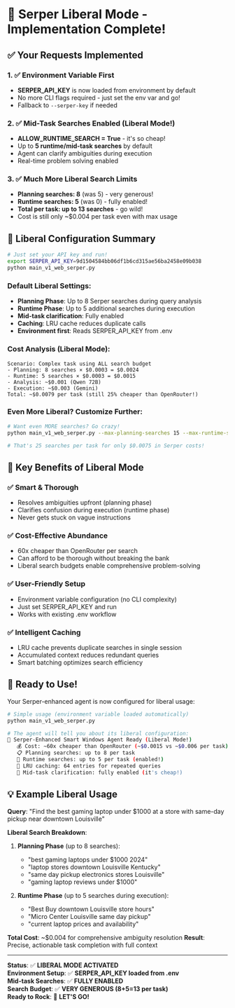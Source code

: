 # 🚀 Serper Liberal Mode - Implementation Complete! 

## ✅ Your Requests Implemented

### 1. ✅ Environment Variable First
- **SERPER_API_KEY** is now loaded from environment by default
- No more CLI flags required - just set the env var and go!
- Fallback to `--serper-key` if needed

### 2. ✅ Mid-Task Searches Enabled (Liberal Mode!)
- **ALLOW_RUNTIME_SEARCH = True** - it's so cheap!
- Up to **5 runtime/mid-task searches** by default
- Agent can clarify ambiguities during execution
- Real-time problem solving enabled

### 3. ✅ Much More Liberal Search Limits
- **Planning searches: 8** (was 5) - very generous!
- **Runtime searches: 5** (was 0) - fully enabled!
- **Total per task: up to 13 searches** - go wild!
- Cost is still only ~$0.004 per task even with max usage

## 🎯 Liberal Configuration Summary

```bash
# Just set your API key and run!
export SERPER_API_KEY=9d1504584bb06df1b6cd315ae56ba2458e09b038
python main_v1_web_serper.py
```

### Default Liberal Settings:
- **Planning Phase**: Up to 8 Serper searches during query analysis
- **Runtime Phase**: Up to 5 additional searches during execution
- **Mid-task clarification**: Fully enabled
- **Caching**: LRU cache reduces duplicate calls
- **Environment first**: Reads SERPER_API_KEY from .env

### Cost Analysis (Liberal Mode):
```
Scenario: Complex task using ALL search budget
- Planning: 8 searches × $0.0003 = $0.0024
- Runtime: 5 searches × $0.0003 = $0.0015
- Analysis: ~$0.001 (Qwen 72B)
- Execution: ~$0.003 (Gemini)
Total: ~$0.0079 per task (still 25% cheaper than OpenRouter!)
```

### Even More Liberal? Customize Further:
```bash
# Want even MORE searches? Go crazy!
python main_v1_web_serper.py --max-planning-searches 15 --max-runtime-searches 10

# That's 25 searches per task for only $0.0075 in Serper costs!
```

## 🌟 Key Benefits of Liberal Mode

### ✅ **Smart & Thorough**
- Resolves ambiguities upfront (planning phase)
- Clarifies confusion during execution (runtime phase)
- Never gets stuck on vague instructions

### ✅ **Cost-Effective Abundance**
- 60x cheaper than OpenRouter per search
- Can afford to be thorough without breaking the bank
- Liberal search budgets enable comprehensive problem-solving

### ✅ **User-Friendly Setup**
- Environment variable configuration (no CLI complexity)
- Just set SERPER_API_KEY and run
- Works with existing .env workflow

### ✅ **Intelligent Caching**
- LRU cache prevents duplicate searches in single session
- Accumulated context reduces redundant queries
- Smart batching optimizes search efficiency

## 🚀 Ready to Use!

Your Serper-enhanced agent is now configured for liberal usage:

```bash
# Simple usage (environment variable loaded automatically)
python main_v1_web_serper.py

# The agent will tell you about its liberal configuration:
🌟 Serper-Enhanced Smart Windows Agent Ready (Liberal Mode!)
   💰 Cost: ~60x cheaper than OpenRouter (~$0.0015 vs ~$0.006 per task)
   📋 Planning searches: up to 8 per task
   🔄 Runtime searches: up to 5 per task (enabled!)
   💾 LRU caching: 64 entries for repeated queries
   🚀 Mid-task clarification: fully enabled (it's cheap!)
```

## 💡 Example Liberal Usage

**Query**: "Find the best gaming laptop under $1000 at a store with same-day pickup near downtown Louisville"

**Liberal Search Breakdown**:
1. **Planning Phase** (up to 8 searches):
   - "best gaming laptops under $1000 2024"
   - "laptop stores downtown Louisville Kentucky"
   - "same day pickup electronics stores Louisville"
   - "gaming laptop reviews under $1000"

2. **Runtime Phase** (up to 5 searches during execution):
   - "Best Buy downtown Louisville store hours"
   - "Micro Center Louisville same day pickup"
   - "current laptop prices and availability"

**Total Cost**: ~$0.004 for comprehensive ambiguity resolution
**Result**: Precise, actionable task completion with full context

---

**Status**: ✅ **LIBERAL MODE ACTIVATED**  
**Environment Setup**: ✅ **SERPER_API_KEY loaded from .env**  
**Mid-task Searches**: ✅ **FULLY ENABLED**  
**Search Budget**: ✅ **VERY GENEROUS (8+5=13 per task)**  
**Ready to Rock**: 🚀 **LET'S GO!**